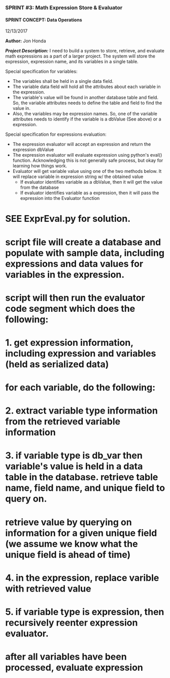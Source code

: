 ### SPRINT #3: Math Expression Store & Evaluator
#### SPRINT CONCEPT: Data Operations

12/13/2017

**Author:** Jon Honda


__*Project Description:*__ I need to build a system to store, retrieve, and evaluate math expressions as a part of a larger project. The system will store the expression, expression name, and its variables in a single table.

Special specification for variables:
  * The variables shall be held in a single data field.
  * The variable data field will hold all the attributes about each variable in the expression.
  * The variable's value will be found in another database table and field. So, the variable attributes needs to define the table and field to find the value in.
  * Also, the variables may be expression names. So, one of the variable attributes needs to identify if the variable is a dbValue (See above) or a expression.

Special specification for expressions evaluation:
  * The expression evaluator will accept an expression and return the expression dbValue
  * The expression evaluator will evaluate expression using python's eval() function. Acknowledging this is not generally safe process, but okay for learning how things work.
  * Evaluator will get variable value using one of the two methods below. It will replace variable in expression string w/ the obtained value
    * If evaluator identifies variable as a dbValue, then it will get the value from the database
    * If evaluator identifies variable as a expression, then it will pass the expression into the Evaluator function


#  SEE ExprEval.py for solution.  
# script file will create a database and populate with sample data, including expressions and data values for variables in the expression.
# script will then run the evaluator code segment which does the following:
# 1. get expression information, including expression and variables (held as serialized data)
# for each variable, do the following:
# 2. extract variable type information from the retrieved variable information
# 3. if variable type is db_var then variable's value is held in a data table in the database. retrieve table name, field name, and unique field to query on.
#     retrieve value by querying on information for a given unique field (we assume we know what the unique field is ahead of time)
# 4. in the expression, replace varible with retrieved value  
# 5. if variable type is expression, then recursively reenter expression evaluator.
# after all variables have been processed, evaluate expression

